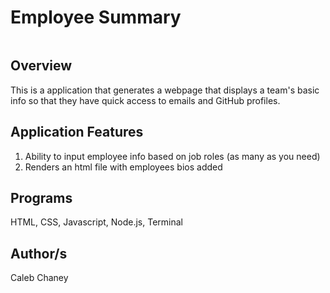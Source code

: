 # Employee Summary

![]()

## Overview
This is a application that generates a webpage that displays a team's basic info so that they have quick access to emails and GitHub profiles.



## Application Features
1) Ability to input employee info based on job roles (as many as you need)
2) Renders an html file with employees bios added


## Programs 
HTML, CSS, Javascript, Node.js, Terminal

## Author/s
Caleb Chaney
